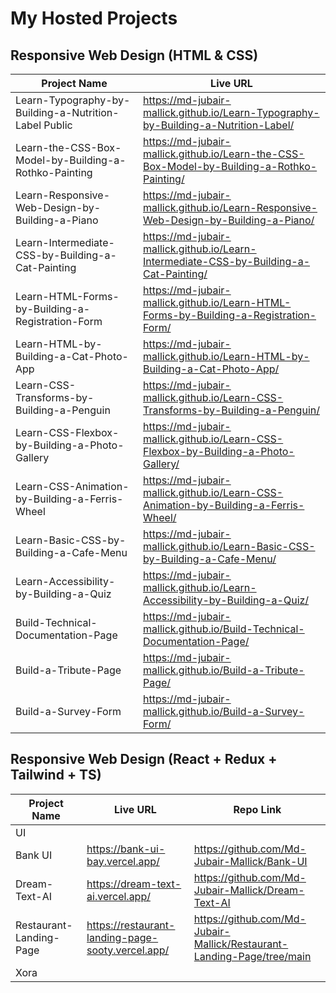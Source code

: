 # My Hosted Projects

## Responsive Web Design (HTML & CSS)
| Project Name                                           | Live URL                                                                                  |
|--------------------------------------------------------|--------------------------------------------------------------------------------------------|
| Learn-Typography-by-Building-a-Nutrition-Label Public  | https://md-jubair-mallick.github.io/Learn-Typography-by-Building-a-Nutrition-Label/        |
| Learn-the-CSS-Box-Model-by-Building-a-Rothko-Painting  | https://md-jubair-mallick.github.io/Learn-the-CSS-Box-Model-by-Building-a-Rothko-Painting/ |
| Learn-Responsive-Web-Design-by-Building-a-Piano        | https://md-jubair-mallick.github.io/Learn-Responsive-Web-Design-by-Building-a-Piano/       |
| Learn-Intermediate-CSS-by-Building-a-Cat-Painting      | https://md-jubair-mallick.github.io/Learn-Intermediate-CSS-by-Building-a-Cat-Painting/     | 
| Learn-HTML-Forms-by-Building-a-Registration-Form       | https://md-jubair-mallick.github.io/Learn-HTML-Forms-by-Building-a-Registration-Form/      |
| Learn-HTML-by-Building-a-Cat-Photo-App                 | https://md-jubair-mallick.github.io/Learn-HTML-by-Building-a-Cat-Photo-App/                |
| Learn-CSS-Transforms-by-Building-a-Penguin             | https://md-jubair-mallick.github.io/Learn-CSS-Transforms-by-Building-a-Penguin/            |
| Learn-CSS-Flexbox-by-Building-a-Photo-Gallery          | https://md-jubair-mallick.github.io/Learn-CSS-Flexbox-by-Building-a-Photo-Gallery/         |
| Learn-CSS-Animation-by-Building-a-Ferris-Wheel         | https://md-jubair-mallick.github.io/Learn-CSS-Animation-by-Building-a-Ferris-Wheel/        |
| Learn-Basic-CSS-by-Building-a-Cafe-Menu                | https://md-jubair-mallick.github.io/Learn-Basic-CSS-by-Building-a-Cafe-Menu/               |
| Learn-Accessibility-by-Building-a-Quiz                 | https://md-jubair-mallick.github.io/Learn-Accessibility-by-Building-a-Quiz/                |
| Build-Technical-Documentation-Page                     | https://md-jubair-mallick.github.io/Build-Technical-Documentation-Page/                    |
| Build-a-Tribute-Page                                   | https://md-jubair-mallick.github.io/Build-a-Tribute-Page/                                  |
| Build-a-Survey-Form                                    | https://md-jubair-mallick.github.io/Build-a-Survey-Form/                                   |

## Responsive Web Design (React + Redux + Tailwind + TS)
| Project Name                                           | Live URL                          | Repo Link                                               |
|--------------------------------------------------------|-----------------------------------|---------------------------------------------------------|
| UI |||
| Bank UI                                                | https://bank-ui-bay.vercel.app/   | https://github.com/Md-Jubair-Mallick/Bank-UI            |
| Dream-Text-AI                                          | https://dream-text-ai.vercel.app/ | https://github.com/Md-Jubair-Mallick/Dream-Text-AI      |
| Restaurant-Landing-Page                                | https://restaurant-landing-page-sooty.vercel.app/  | https://github.com/Md-Jubair-Mallick/Restaurant-Landing-Page/tree/main  |
| Xora                                                   |
